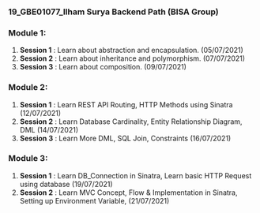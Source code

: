 ### 19_GBE01077_Ilham Surya Backend Path (BISA Group)

### Module 1:

1. **Session 1** : Learn about abstraction and encapsulation. (05/07/2021)
2. **Session 2** : Learn about inheritance and polymorphism. (07/07/2021)
3. **Session 3** : Learn about composition. (09/07/2021)

### Module 2:

1. **Session 1** : Learn REST API Routing, HTTP Methods using Sinatra (12/07/2021)
2. **Session 2** : Learn Database Cardinality, Entity Relationship Diagram, DML (14/07/2021)
3. **Session 3** : Learn More DML, SQL Join, Constraints (16/07/2021)

### Module 3:

1. **Session 1** : Learn DB_Connection in Sinatra, Learn basic HTTP Request using database (19/07/2021)
2. **Session 2** : Learn MVC Concept, Flow & Implementation in Sinatra, Setting up Environment Variable, (21/07/2021)
